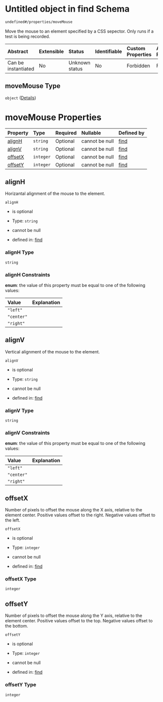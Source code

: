 # Untitled object in find Schema

```txt
undefined#/properties/moveMouse
```

Move the mouse to an element specified by a CSS sepector. Only runs if a test is being recorded.

| Abstract            | Extensible | Status         | Identifiable | Custom Properties | Additional Properties | Access Restrictions | Defined In                                                           |
| :------------------ | :--------- | :------------- | :----------- | :---------------- | :-------------------- | :------------------ | :------------------------------------------------------------------- |
| Can be instantiated | No         | Unknown status | No           | Forbidden         | Forbidden             | none                | [find\_v1.schema.json\*](find_v1.schema.json "open original schema") |

## moveMouse Type

`object` ([Details](find_v1-properties-movemouse.md))

# moveMouse Properties

| Property            | Type      | Required | Nullable       | Defined by                                                                                                      |
| :------------------ | :-------- | :------- | :------------- | :-------------------------------------------------------------------------------------------------------------- |
| [alignH](#alignh)   | `string`  | Optional | cannot be null | [find](find_v1-properties-movemouse-properties-alignh.md "undefined#/properties/moveMouse/properties/alignH")   |
| [alignV](#alignv)   | `string`  | Optional | cannot be null | [find](find_v1-properties-movemouse-properties-alignv.md "undefined#/properties/moveMouse/properties/alignV")   |
| [offsetX](#offsetx) | `integer` | Optional | cannot be null | [find](find_v1-properties-movemouse-properties-offsetx.md "undefined#/properties/moveMouse/properties/offsetX") |
| [offsetY](#offsety) | `integer` | Optional | cannot be null | [find](find_v1-properties-movemouse-properties-offsety.md "undefined#/properties/moveMouse/properties/offsetY") |

## alignH

Horizantal alignment of the mouse to the element.

`alignH`

*   is optional

*   Type: `string`

*   cannot be null

*   defined in: [find](find_v1-properties-movemouse-properties-alignh.md "undefined#/properties/moveMouse/properties/alignH")

### alignH Type

`string`

### alignH Constraints

**enum**: the value of this property must be equal to one of the following values:

| Value      | Explanation |
| :--------- | :---------- |
| `"left"`   |             |
| `"center"` |             |
| `"right"`  |             |

## alignV

Vertical alignment of the mouse to the element.

`alignV`

*   is optional

*   Type: `string`

*   cannot be null

*   defined in: [find](find_v1-properties-movemouse-properties-alignv.md "undefined#/properties/moveMouse/properties/alignV")

### alignV Type

`string`

### alignV Constraints

**enum**: the value of this property must be equal to one of the following values:

| Value      | Explanation |
| :--------- | :---------- |
| `"left"`   |             |
| `"center"` |             |
| `"right"`  |             |

## offsetX

Number of pixels to offset the mouse along the X axis, relative to the element center. Positive values offset to the right. Negative values offset to the left.

`offsetX`

*   is optional

*   Type: `integer`

*   cannot be null

*   defined in: [find](find_v1-properties-movemouse-properties-offsetx.md "undefined#/properties/moveMouse/properties/offsetX")

### offsetX Type

`integer`

## offsetY

Number of pixels to offset the mouse along the Y axis, relative to the element center. Positive values offset to the top. Negative values offset to the bottom.

`offsetY`

*   is optional

*   Type: `integer`

*   cannot be null

*   defined in: [find](find_v1-properties-movemouse-properties-offsety.md "undefined#/properties/moveMouse/properties/offsetY")

### offsetY Type

`integer`

